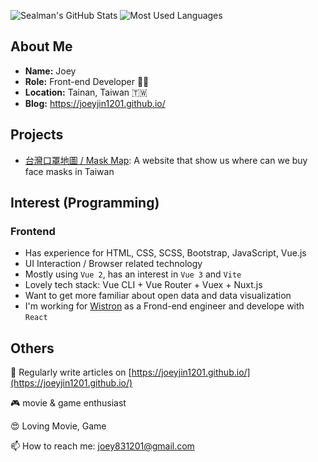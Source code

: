 ![Sealman's GitHub Stats](https://github-readme-stats-joeyjin1201.vercel.app/api?username=joeyjin1201&count_private=true&show_icons=true&theme=vue-dark&hide_title=true)
![Most Used Languages](https://github-readme-stats-joeyjin1201.vercel.app/api/top-langs/?username=joeyjin1201&layout=compact&theme=vue-dark)

## About Me

* **Name:** Joey
* **Role:** Front-end Developer 👨‍💻
* **Location:** Tainan, Taiwan 🇹🇼
* **Blog:** https://joeyjin1201.github.io/

## Projects

* [台灣口罩地圖 / Mask Map](https://joeyjin1201.github.io/maskmapvue/): A website that show us where can we buy face masks in Taiwan
## Interest (Programming)

### Frontend

* Has experience for HTML, CSS, SCSS, Bootstrap, JavaScript, Vue.js
* UI Interaction / Browser related technology
* Mostly using `Vue 2`, has an interest in `Vue 3` and `Vite`
* Lovely tech stack: Vue CLI + Vue Router + Vuex + Nuxt.js
* Want to get more familiar about open data and data visualization
* I'm working for [Wistron](https://www.wistron.com/) as a Frond-end engineer and develope with `React`
  
## Others

📝 Regularly write articles on [https://joeyjin1201.github.io/](https://joeyjin1201.github.io/)

🎮 movie & game enthusiast

😍 Loving Movie, Game

📫 How to reach me: joey831201@gmail.com